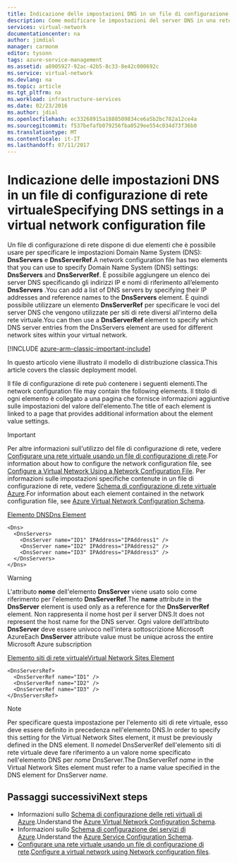 ```yaml
---
title: Indicazione delle impostazioni DNS in un file di configurazione di rete virtuale | Documentazione Microsoft
description: Come modificare le impostazioni del server DNS in una rete virtuale usando un file di configurazione di rete virtuale nel modello di distribuzione classica
services: virtual-network
documentationcenter: na
author: jimdial
manager: carmonm
editor: tysonn
tags: azure-service-management
ms.assetid: a8905927-92ac-42b5-8c33-8e42c000692c
ms.service: virtual-network
ms.devlang: na
ms.topic: article
ms.tgt_pltfrm: na
ms.workload: infrastructure-services
ms.date: 02/23/2016
ms.author: jdial
ms.openlocfilehash: ec33268915a1888509834ce6a5b2bc782a12ce4a
ms.sourcegitcommit: f537befafb079256fba0529ee554c034d73f36b0
ms.translationtype: MT
ms.contentlocale: it-IT
ms.lasthandoff: 07/11/2017
---
```

# <a name="specifying-dns-settings-in-a-virtual-network-configuration-file"></a><span data-ttu-id="be8c3-103">Indicazione delle impostazioni DNS in un file di configurazione di rete virtuale</span><span class="sxs-lookup"><span data-stu-id="be8c3-103">Specifying DNS settings in a virtual network configuration file</span></span>
<span data-ttu-id="be8c3-104">Un file di configurazione di rete dispone di due elementi che è possibile usare per specificare le impostazioni Domain Name System (DNS): **DnsServers** e **DnsServerRef**.</span><span class="sxs-lookup"><span data-stu-id="be8c3-104">A network configuration file has two elements that you can use to specify Domain Name System (DNS) settings: **DnsServers** and **DnsServerRef**.</span></span> <span data-ttu-id="be8c3-105">È possibile aggiungere un elenco dei server DNS specificando gli indirizzi IP e nomi di riferimento all’elemento **DnsServers** .</span><span class="sxs-lookup"><span data-stu-id="be8c3-105">You can add a list of DNS servers by specifying their IP addresses and reference names to the **DnsServers** element.</span></span> <span data-ttu-id="be8c3-106">È quindi possibile utilizzare un elemento **DnsServerRef** per specificare le voci del server DNS che vengono utilizzate per siti di rete diversi all'interno della rete virtuale.</span><span class="sxs-lookup"><span data-stu-id="be8c3-106">You can then use a **DnsServerRef** element to specify which DNS server entries from the DnsServers element are used for different network sites within your virtual network.</span></span>

[!INCLUDE [azure-arm-classic-important-include](../../includes/azure-arm-classic-important-include.md)]

<span data-ttu-id="be8c3-107">In questo articolo viene illustrato il modello di distribuzione classica.</span><span class="sxs-lookup"><span data-stu-id="be8c3-107">This article covers the classic deployment model.</span></span>

<span data-ttu-id="be8c3-108">Il file di configurazione di rete può contenere i seguenti elementi.</span><span class="sxs-lookup"><span data-stu-id="be8c3-108">The network configuration file may contain the following elements.</span></span> <span data-ttu-id="be8c3-109">Il titolo di ogni elemento è collegato a una pagina che fornisce informazioni aggiuntive sulle impostazioni del valore dell'elemento.</span><span class="sxs-lookup"><span data-stu-id="be8c3-109">The title of each element is linked to a page that provides additional information about the element value settings.</span></span>

> [!IMPORTANT]
> <span data-ttu-id="be8c3-110">Per altre informazioni sull'utilizzo del file di configurazione di rete, vedere [Configurare una rete virtuale usando un file di configurazione di rete](virtual-networks-using-network-configuration-file.md).</span><span class="sxs-lookup"><span data-stu-id="be8c3-110">For information about how to configure the network configuration file, see [Configure a Virtual Network Using a Network Configuration File](virtual-networks-using-network-configuration-file.md).</span></span> <span data-ttu-id="be8c3-111">Per informazioni sulle impostazioni specifiche contenute in un file di configurazione di rete, vedere [Schema di configurazione di rete virtuale Azure](https://msdn.microsoft.com/library/azure/jj157100.aspx).</span><span class="sxs-lookup"><span data-stu-id="be8c3-111">For information about each element contained in the network configuration file, see [Azure Virtual Network Configuration Schema](https://msdn.microsoft.com/library/azure/jj157100.aspx).</span></span>
> 
> 

[<span data-ttu-id="be8c3-112">Elemento DNS</span><span class="sxs-lookup"><span data-stu-id="be8c3-112">Dns Element</span></span>](http://go.microsoft.com/fwlink/?LinkId=248093)

    <Dns>
      <DnsServers>
        <DnsServer name="ID1" IPAddress="IPAddress1" />
        <DnsServer name="ID2" IPAddress="IPAddress2" />
        <DnsServer name="ID3" IPAddress="IPAddress3" />
      </DnsServers>
    </Dns>

> [!WARNING]
> <span data-ttu-id="be8c3-113">L'attributo **nome** dell'elemento **DnsServer** viene usato solo come riferimento per l'elemento **DnsServerRef**.</span><span class="sxs-lookup"><span data-stu-id="be8c3-113">The **name** attribute in the **DnsServer** element is used only as a reference for the **DnsServerRef** element.</span></span> <span data-ttu-id="be8c3-114">Non rappresenta il nome host per il server DNS.</span><span class="sxs-lookup"><span data-stu-id="be8c3-114">It does not represent the host name for the DNS server.</span></span> <span data-ttu-id="be8c3-115">Ogni valore dell’attributo **DnsServer** deve essere univoco nell'intera sottoscrizione Microsoft Azure</span><span class="sxs-lookup"><span data-stu-id="be8c3-115">Each **DnsServer** attribute value must be unique across the entire Microsoft Azure subscription</span></span>
> 
> 

[<span data-ttu-id="be8c3-116">Elemento siti di rete virtuale</span><span class="sxs-lookup"><span data-stu-id="be8c3-116">Virtual Network Sites Element</span></span>](http://go.microsoft.com/fwlink/?LinkId=248093)

    <DnsServersRef>
      <DnsServerRef name="ID1" />
      <DnsServerRef name="ID2" />
      <DnsServerRef name="ID3" />
    </DnsServersRef>

> [!NOTE]
> <span data-ttu-id="be8c3-117">Per specificare questa impostazione per l'elemento siti di rete virtuale, esso deve essere definito in precedenza nell'elemento DNS.</span><span class="sxs-lookup"><span data-stu-id="be8c3-117">In order to specify this setting for the Virtual Network Sites element, it must be previously defined in the DNS element.</span></span> <span data-ttu-id="be8c3-118">Il *nome*del DnsServerRef dell'elemento siti di rete virtuale deve fare riferimento a un valore nome specificato nell'elemento DNS per *nome* DnsServer.</span><span class="sxs-lookup"><span data-stu-id="be8c3-118">The DnsServerRef *name* in the Virtual Network Sites element must refer to a name value specified in the DNS element for DnsServer *name*.</span></span>
> 
> 

## <a name="next-steps"></a><span data-ttu-id="be8c3-119">Passaggi successivi</span><span class="sxs-lookup"><span data-stu-id="be8c3-119">Next steps</span></span>
* <span data-ttu-id="be8c3-120">Informazioni sullo [Schema di configurazione delle reti virtuali di Azure](http://go.microsoft.com/fwlink/?LinkId=248093).</span><span class="sxs-lookup"><span data-stu-id="be8c3-120">Understand the [Azure Virtual Network Configuration Schema](http://go.microsoft.com/fwlink/?LinkId=248093).</span></span>
* <span data-ttu-id="be8c3-121">Informazioni sullo [Schema di configurazione dei servizi di Azure](https://msdn.microsoft.com/library/windowsazure/ee758710).</span><span class="sxs-lookup"><span data-stu-id="be8c3-121">Understand the [Azure Service Configuration Schema](https://msdn.microsoft.com/library/windowsazure/ee758710).</span></span>
* <span data-ttu-id="be8c3-122">[Configurare una rete virtuale usando un file di configurazione di rete](virtual-networks-using-network-configuration-file.md).</span><span class="sxs-lookup"><span data-stu-id="be8c3-122">[Configure a virtual network using Network configuration files](virtual-networks-using-network-configuration-file.md).</span></span>

